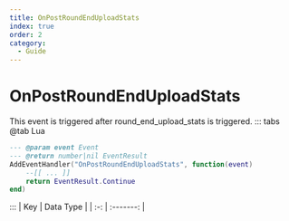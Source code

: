 ```yaml
---
title: OnPostRoundEndUploadStats
index: true
order: 2
category:
  - Guide
---
```


# OnPostRoundEndUploadStats
This event is triggered after round_end_upload_stats is triggered.
::: tabs
@tab Lua
```lua
--- @param event Event
--- @return number|nil EventResult
AddEventHandler("OnPostRoundEndUploadStats", function(event)
    --[[ ... ]]
    return EventResult.Continue
end)
```

:::
| Key | Data Type |
| :-: | :-------: |
